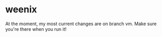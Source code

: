 weenix
======

At the moment, my most current changes are on branch vm. Make sure you're there when you run it!
